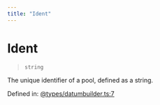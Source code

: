 ```yaml
---
title: "Ident"
---
```


# Ident

> `string`

The unique identifier of a pool, defined as a string.

Defined in:  [@types/datumbuilder.ts:7](https://github.com/SundaeSwap-finance/sundae-sdk/blob/main/packages/core/src/@types/datumbuilder.ts#L7)
